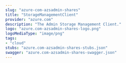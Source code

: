 ```yaml
---
slug: "azure-com-azsadmin-shares"
title: "StorageManagementClient"
provider: "azure.com"
description: "The Admin Storage Management Client."
logo: "azure.com-azsadmin-shares-logo.png"
logoMediaType: "image/png"
tags:
- "cloud"
stubs: "azure.com-azsadmin-shares-stubs.json"
swagger: "azure.com-azsadmin-shares-swagger.json"
---
```

